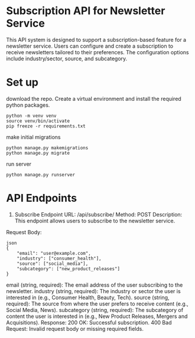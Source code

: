 # Subscription API for Newsletter Service
This API system is designed to support a subscription-based feature for a newsletter service. Users can configure and create a subscription to receive newsletters tailored to their preferences. The configuration options include industry/sector, source, and subcategory.

# Set up
download the repo.
Create a virtual environment and install the required python packages.

```
python -m venv venv
source venv/bin/activate
pip freeze -r requirements.txt
```

make initial migrations
```
python manage.py makemigrations
python manage.py migrate
```

run server
```
python manage.py runserver
```


# API Endpoints
1. Subscribe Endpoint
URL: /api/subscribe/
Method: POST
Description: This endpoint allows users to subscribe to the newsletter service.

Request Body:
```
json
{
    "email": "user@example.com",
    "industry": ["consumer_health"],
    "source": ["social_media"],
    "subcategory": ["new_product_releases"]
}
```

email (string, required): The email address of the user subscribing to the newsletter.
industry (string, required): The industry or sector the user is interested in (e.g., Consumer Health, Beauty, Tech).
source (string, required): The source from where the user prefers to receive content (e.g., Social Media, News).
subcategory (string, required): The subcategory of content the user is interested in (e.g., New Product Releases, Mergers and Acquisitions).
Response:
200 OK: Successful subscription.
400 Bad Request: Invalid request body or missing required fields.